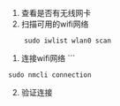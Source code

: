 

1. 查看是否有无线网卡
2. 扫描可用的wifi网络
```shell
	sudo iwlist wlan0 scan
```
1. 连接wifi网络
		```
```
sudo nmcli connection 
```

2. 验证连接